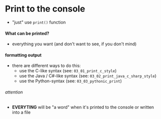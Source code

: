 #   Print to the console
-   "just" use `print()` function

####    What can be printed?
-   everything you want (and don't want to see, if you don't mind)

####    formatting output
-   there are different ways to do this:
    -   use the C-like syntax (see: `03_01_print_c_style`)
    -   use the Java / C#-like syntax (see: `03_02_print_java_c_sharp_style`)
    -   use the Python-syntax (see: `03_03_pythonic_print`)

######	attention
-   __EVERYTING__ will be "a word" when it's printed to the console or written into a file